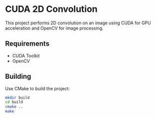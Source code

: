 # CUDA 2D Convolution

This project performs 2D convolution on an image using CUDA for GPU acceleration and OpenCV for image processing.

## Requirements

- CUDA Toolkit
- OpenCV

## Building

Use CMake to build the project:

```bash
mkdir build
cd build
cmake ..
make
